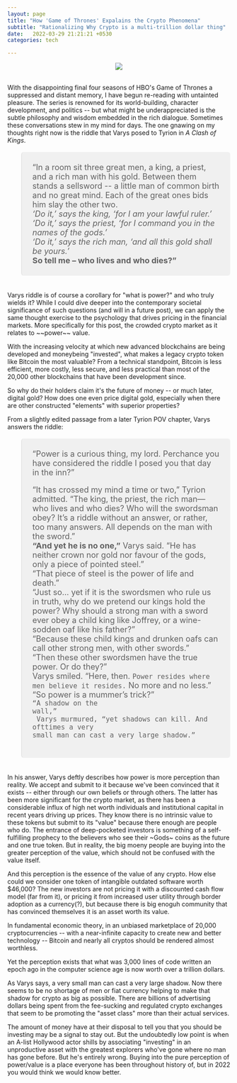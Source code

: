 ```yaml
---
layout: page
title: "How 'Game of Thrones' Expalains the Crypto Phenomena"
subtitle: "Rationalizing Why Crypto is a multi-trillion dollar thing"
date:   2022-03-29 21:21:21 +0530
categories: tech

---
```


<p align="center">
  <img align="center" src="https://preview.redd.it/byag8z8jyyx21.jpg?auto=webp&s=81c6a847a5cc8e50995d048ff8aa837b40762b24" style="max-height: 100%; max-width: 100%;">
</p> 

<br>
With the disappointing final four seasons of HBO's Game of Thrones a suppressed and distant memory, I have begun re-reading with untainted pleasure. The series is renowned for its world-building, character development, and politics -- but what might be underappreciated is the subtle philosophy and wisdom embedded in the rich dialogue. Sometimes these conversations stew in my mind for days. The one gnawing on my thoughts right now is the riddle that Varys posed to Tyrion in <i>A Clash of Kings</i>.

<blockquote style="background-color:rgba(235, 235, 235, 0.7); font-size:20px; text-align: left; padding:24px; letter-spacing: 0px; border-radius: 6px; font-size:18px; margin-bottom:35px; position: static; "> “In a room sit three great men, a king, a priest, and a rich man with his gold. Between them stands a sellsword -- a little man of common birth and no great mind. Each of the great ones bids him slay the other two.<br> <i>‘Do it,’ 
says the king, ‘for I am your lawful ruler.’<br> ‘Do it,’ says the priest, ‘for I command you in the names of the gods.’ 
<br>‘Do it,’ says the rich man, ‘and all this gold shall be yours.’</i> <b><br>So tell me – who lives and who dies?”</b></blockquote>
Varys riddle is of course a corollary for "what is power?" and who truly wields it? While I could dive deeper into the contemporary societal significance of such questions (and will in a future post), we can apply the same thought exercise to the psychology that drives pricing in the financial markets. More specifically for this post, the crowded crypto market as it relates to ~~power~~ value. 

With the increasing velocity at which new advanced blockchains are being developed and moneybeing "invested", what makes a legacy crypto token like Bitcoin the most valuable? From a technical standpoint, Bitcoin is less efficient, more costly, less secure, and less practical than most of the 20,000 other blockchains that have been development since. 

So why do their holders claim it's the future of money -- or much later, digital gold? How does one even price digital gold, especially when there are other constructed "elements" with superior properties? 

From a slightly edited passage from a later Tyrion POV chapter, Varys answers the riddle:

<blockquote style="background-color:rgba(235, 235, 235, 0.7); font-size:20px; text-align: left; padding:24px; letter-spacing: 0px; border-radius: 6px; font-size:18px; margin-bottom:35px; position: static;">  “Power is a curious thing, my lord. Perchance you have considered the riddle I posed you that day in the inn?”


“It has crossed my mind a time or two,” Tyrion admitted. “The king, the priest, the rich man—who lives and who dies? Who will the swordsman obey? It’s a riddle without an answer, or rather, too many answers. All depends on the man with the sword.”
<br>
<b>“And yet he is no one,”</b> Varys said. “He has neither crown nor gold nor favour of the gods, only a piece of pointed steel.”
 <br> 
“That piece of steel is the power of life and death.”
  <br>
“Just so… yet if it is the swordsmen who rule us in truth, why do we pretend our kings hold the power? Why should a strong man with a sword ever obey a child king like Joffrey, or a wine-sodden oaf like his father?”
  <br>
“Because these child kings and drunken oafs can call other strong men, with other swords.”
<br>
“Then these other swordsmen have the true power. Or do they?” 
<br>
Varys smiled. “Here, then. <code class="language-plaintext highlighter-rouge">Power resides where men believe it resides.</code> No more and no less.”
“So power is a mummer’s trick?”
<br>
<code class="language-plaintext highlighter-rouge">“A shadow on the wall,” 
 <br>
 Varys murmured, “yet shadows can kill. And ofttimes a very small man can cast a very large shadow.”</code></blockquote>

In his answer, Varys deftly describes how power is more perception than reality. We accept and submit to it because we've been convinced that it exists -- either through our own beliefs or through others. The latter has been more significant for the crypto market, as there has been a considerable influx of high net worth individuals and institutional capital in recent years driving up prices. They know there is no intrinsic value to these tokens but submit to its "value" because there enough are people who do. The entrance of deep-pocketed investors is something of a self-fulfilling prophecy to the believers who see their ~Gods~ coins as the future and one true token. But in reality, the big moeny people are buying into the greater perception of the value, which should not be confused with the value itself.

And this perception is the essence of the value of any crypto. How else could we consider one token of intangible outdated software worth $46,000? The new investors are not pricing it with a discounted cash flow model (far from it), or pricing it from increased user utility through border adoption as a currency(?), but because there is big enoguh community that has convinced themselves it is an asset worth its value. 

In fundamental economic theory, in an unbiased marketplace of 20,000 cryptocurrencies -- with a near-infinite capacity to create new and better technology -- Bitcoin and nearly all cryptos should be rendered almost worthless.

Yet the perception exists that what was 3,000 lines of code written an epoch ago in the computer science age is now worth over a trillion dollars.

As Varys says, a very small man can cast a very large shadow. Now there seems to be no shortage of men or fiat currency helping to make that shadow for crypto as big as possible. There are billions of advertising dollars being spent from the fee-sucking and regulated crypto exchanges that seem to be promoting the "asset class" more than their actual services.

The amount of money have at their disposal to tell you that you should be investing may be a signal to stay out. But the undoubtedly low point is when an A-list Hollywood actor shills by associating "investing" in an unproductive asset with the greatest explorers who've gone where no man has gone before. But he's entirely wrong. Buying into the pure perception of power/value is a place everyone has been throughout history of, but in 2022 you would think we would know better.
